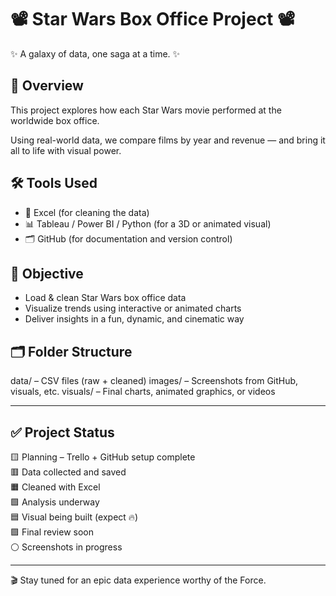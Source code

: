 # 📽️ Star Wars Box Office Project 📽️

✨ A galaxy of data, one saga at a time. ✨

## 🚀 Overview
This project explores how each Star Wars movie performed at the worldwide box office. 

Using real-world data, we compare films by year and revenue — and bring it all to life with visual power.

## 🛠️ Tools Used
- 📁 Excel (for cleaning the data)
- 📊 Tableau / Power BI / Python (for a 3D or animated visual)
- 🗂️ GitHub (for documentation and version control)

## 🧠 Objective
- Load & clean Star Wars box office data
- Visualize trends using interactive or animated charts
- Deliver insights in a fun, dynamic, and cinematic way

## 🗂️ Folder Structure

data/ – CSV files (raw + cleaned)
images/ – Screenshots from GitHub, visuals, etc.
visuals/ – Final charts, animated graphics, or videos

---


## ✅ Project Status
🟨 Planning – Trello + GitHub setup complete  
🟥 Data collected and saved  
🟧 Cleaned with Excel  
🟩 Analysis underway  
🟦 Visual being built (expect 🔥)  
🟪 Final review soon  
⚪ Screenshots in progress

---

🎬 Stay tuned for an epic data experience worthy of the Force.

